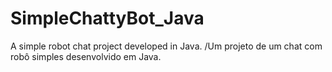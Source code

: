 # SimpleChattyBot_Java
A simple robot chat project developed in Java. /Um projeto de um chat com robô simples desenvolvido em Java.
